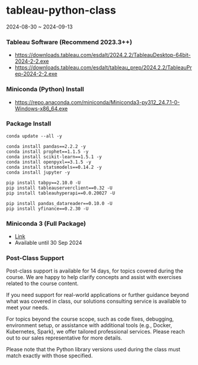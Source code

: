# tableau-python-class

2024-08-30 ~ 2024-09-13 

### Tableau Software (Recommend 2023.3++)
* https://downloads.tableau.com/esdalt/2024.2.2/TableauDesktop-64bit-2024-2-2.exe
* https://downloads.tableau.com/esdalt/tableau_prep/2024.2.2/TableauPrep-2024-2-2.exe

### Miniconda (Python) Install
* https://repo.anaconda.com/miniconda/Miniconda3-py312_24.7.1-0-Windows-x86_64.exe

### Package Install

```batch
conda update --all -y

conda install pandas==2.2.2 -y
conda install prophet==1.1.5 -y
conda install scikit-learn==1.5.1 -y
conda install openpyxl==3.1.5 -y
conda install statsmodels==0.14.2 -y
conda install jupyter -y

pip install tabpy==2.10.0 -U
pip install tableauserverclient==0.32 -U
pip install tableauhyperapi==0.0.20027 -U

pip install pandas_datareader==0.10.0 -U
pip install yfinance==0.2.30 -U
```

### Miniconda 3 (Full Package) 

* [Link](https://bacthailand-my.sharepoint.com/:u:/g/personal/vorapol_bac_co_th/ERE6L1N0OblJuEz9-TpuADAB2xzWqKxc4tSDFOkJey56Zw?e=TOiXia)
* Available until 30 Sep 2024

### Post-Class Support

Post-class support is available for 14 days, for topics covered during the course. We are happy to help clarify concepts and assist with exercises related to the course content.

If you need support for real-world applications or further guidance beyond what was covered in class, our solutions consulting service is available to meet your needs.

For topics beyond the course scope, such as code fixes, debugging, environment setup, or assistance with additional tools (e.g., Docker, Kubernetes, Spark), we offer tailored professional services. Please reach out to our sales representative for more details.

Please note that the Python library versions used during the class must match exactly with those specified.



